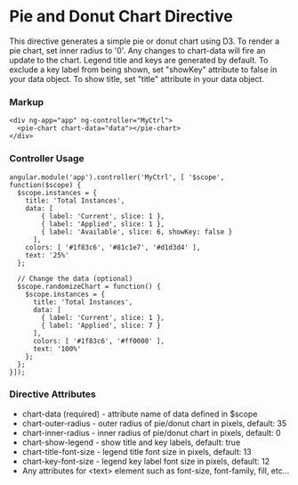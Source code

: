 # Pie and Donut Chart Directive

This directive generates a simple pie or donut chart using D3. To render a pie chart, set inner radius to '0'. Any changes to chart-data will fire an update to the chart. Legend title and keys are generated by default. To exclude a key label from being shown, set "showKey" attribute to false in your data object. To show title, set "title" attribute in your data object.

### Markup
```
<div ng-app="app" ng-controller="MyCtrl">
  <pie-chart chart-data="data"></pie-chart>
</div>
```

### Controller Usage
```
angular.module('app').controller('MyCtrl', [ '$scope', function($scope) {
  $scope.instances = {
    title: 'Total Instances',
    data: [
        { label: 'Current', slice: 1 },
        { label: 'Applied', slice: 1 },
        { label: 'Available', slice: 6, showKey: false }
      ],
    colors: [ '#1f83c6', '#81c1e7', '#d1d3d4' ],
    text: '25%'
  };

  // Change the data (optional)
  $scope.randomizeChart = function() {
    $scope.instances = {
      title: 'Total Instances',
      data: [
        { label: 'Current', slice: 1 },
        { label: 'Applied', slice: 7 }
      ],
      colors: [ '#1f83c6', '#ff0000' ],
      text: '100%'
    };
  };
}]);
```

### Directive Attributes
- chart-data (required) - attribute name of data defined in $scope
- chart-outer-radius - outer radius of pie/donut chart in pixels, default: 35
- chart-inner-radius - inner radius of pie/donut chart in pixels, default: 0
- chart-show-legend - show title and key labels, default: true
- chart-title-font-size - legend title font size in pixels, default: 13
- chart-key-font-size - legend key label font size in pixels, default: 12
- Any attributes for &lt;text&gt; element such as font-size, font-family, fill, etc...
